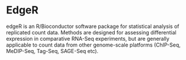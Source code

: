 # EdgeR

edgeR is an R/Bioconductor software package for statistical analysis of replicated count data. Methods are designed for assessing differential expression in comparative RNA-Seq experiments, but are generally applicable to count data from other genome-scale platforms (ChIP-Seq, MeDIP-Seq, Tag-Seq, SAGE-Seq etc).
